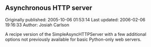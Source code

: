 ## Asynchronous HTTP server

Originally published: 2005-10-06 01:53:14
Last updated: 2006-02-06 19:16:33
Author: Josiah Carlson

A recipe version of the SimpleAsyncHTTPServer with a few additional options not previously available for basic Python-only web servers.